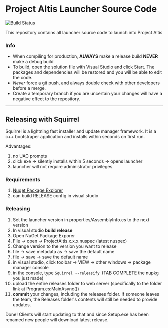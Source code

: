 Project Altis Launcher Source Code
==================================
![Build Status](https://teamcity.projectalt.is/app/rest/builds/buildType:Launcher_Build/statusIcon)

This repository contains all launcher source code to launch into Project Altis

### Info
* When compiling for production, **ALWAYS** make a release build **NEVER** make a debug build
* To build, open the solution file with Visual Studio and click Start. The packages and dependencies will be restored and you will be able to edit the code.
* *Never* force a git push, and always double check with other developers before a merge.
* Create a temporary branch if you are uncertain your changes will have a negative effect to the repository.

---

## Releasing with Squirrel


Squirrel is a lightning fast installer and update manager framework. It is a c++ bootstraper application and installs within seconds on first run.

Advantages:

1. no UAC prompts
2. click exe -> silently installs within 5 seconds -> opens launcher
3. launcher will not require administrator privileges. 

### Requirements

1. [Nuget Package Explorer](https://www.microsoft.com/store/apps/9wzdncrdmdm3?ocid=badge)
2. can build RELEASE config in visual studio

### Releasing


1. Set the launcher version in properties/AssemblyInfo.cs to the next version
2. In visual studio **build release**
2. Open NuGet Package Exporer
3. File -> open -> ProjectAltis.x.x.x.nuspec (latest nuspec)
4. Change version to the version you want to release
5. file -> save metadata as -> save the default name
6. file -> save -> save the default name
7. in visual studio, click toolbar -> VIEW -> other windows -> package manager console
8. in the console, type `Squirrel --releasify `(TAB COMPLETE the nupkg you just made)
9. upload the entire releases folder to web server (specifically to the folder link at Program.cs:MainAsync())
10. **commit** your changes, including the releases folder. If someone leaves the team, the Releases folder's contents will still be needed to provide updates.

Done! Clients will start updating to that and since Setup.exe has been renamed new people will download latest release.
